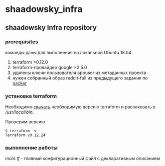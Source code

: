 # shaadowsky_infra

## shaadowsky Infra repository

### prerequisites

команды даны для выполнения на локальной Ubuntu 18.04

1. terraform >0.12.0
2. terraform-провайдер google >2.5.0
3. удалены ключи пользователя appuser из метаданных проекта
4. нужен собранный образ reddit-full из предыдущего задания по [packer](packer/)

### установка terraform

Необходимо [скачать](https://www.terraform.io/downloads.html) необходимую версию terraform и распаковать в _/usr/local/bin_.

Проверим версию

```
$ terraform -v
Terraform v0.12.24
```

### выполнение работы

_main.tf_ - главный конфигурационный файл с декларативным описанием
